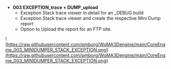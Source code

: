 - <b>003 EXCEPTION_trace + DUMP_upload</b><br>
	- Exception Stack trace viewer in detail for an _DEBUG build<br>
	- Exception Stack trace viewer and create  the respective Mini Dump report<br>
	- Option to Upload the report for an FTP site.<br>
	
![https://raw.githubusercontent.com/pmborg/WoMA3Dengine/main/CoreEngine_003_MINIDUMPER_STACK_EXCEPTION.png](https://raw.githubusercontent.com/pmborg/WoMA3Dengine/main/CoreEngine_003_MINIDUMPER_STACK_EXCEPTION.png)	
